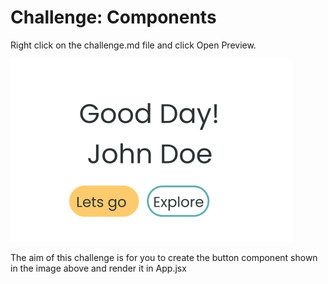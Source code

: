 # Challenge: Components

Right click on the challenge.md file and click Open Preview.

<img src="./components-challenge.png"/>

The aim of this challenge is for you to create the button component shown in the image above and render it in App.jsx


